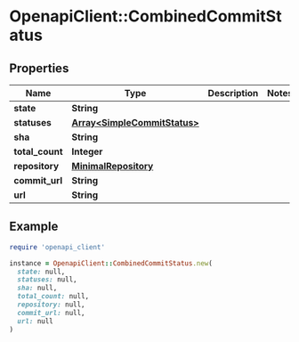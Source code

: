 # OpenapiClient::CombinedCommitStatus

## Properties

| Name | Type | Description | Notes |
| ---- | ---- | ----------- | ----- |
| **state** | **String** |  |  |
| **statuses** | [**Array&lt;SimpleCommitStatus&gt;**](SimpleCommitStatus.md) |  |  |
| **sha** | **String** |  |  |
| **total_count** | **Integer** |  |  |
| **repository** | [**MinimalRepository**](MinimalRepository.md) |  |  |
| **commit_url** | **String** |  |  |
| **url** | **String** |  |  |

## Example

```ruby
require 'openapi_client'

instance = OpenapiClient::CombinedCommitStatus.new(
  state: null,
  statuses: null,
  sha: null,
  total_count: null,
  repository: null,
  commit_url: null,
  url: null
)
```


